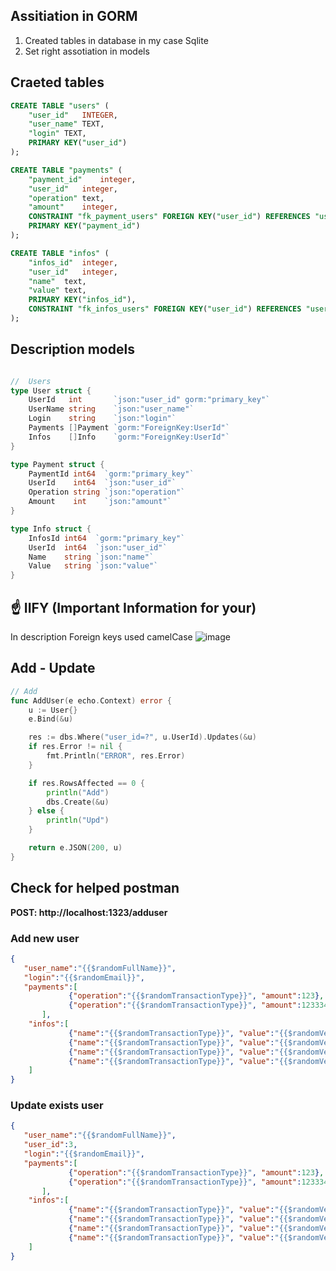 ## Assitiation in GORM

1. Created tables in database in my case Sqlite
2. Set right assotiation in models

## Craeted tables
```sql
CREATE TABLE "users" (
	"user_id"	INTEGER,
	"user_name"	TEXT,
	"login"	TEXT,
	PRIMARY KEY("user_id")
);

CREATE TABLE "payments" (
	"payment_id"	integer,
	"user_id"	integer,
	"operation"	text,
	"amount"	integer,
	CONSTRAINT "fk_payment_users" FOREIGN KEY("user_id") REFERENCES "users"("user_id"),
	PRIMARY KEY("payment_id")
);

CREATE TABLE "infos" (
	"infos_id"	integer,
	"user_id"	integer,
	"name"	text,
	"value"	text,
	PRIMARY KEY("infos_id"),
	CONSTRAINT "fk_infos_users" FOREIGN KEY("user_id") REFERENCES "users"("user_id")
);

```


## Description models
```go

//  Users
type User struct {
	UserId   int       `json:"user_id" gorm:"primary_key"`
	UserName string    `json:"user_name"`
	Login    string    `json:"login"`
	Payments []Payment `gorm:"ForeignKey:UserId"`
	Infos    []Info    `gorm:"ForeignKey:UserId"`
}

type Payment struct {
	PaymentId int64  `gorm:"primary_key"`
	UserId    int64  `json:"user_id"`
	Operation string `json:"operation"`
	Amount    int    `json:"amount"`
}

type Info struct {
	InfosId int64  `gorm:"primary_key"`
	UserId  int64  `json:"user_id"`
	Name    string `json:"name"`
	Value   string `json:"value"`
}
```
## ☝ IIFY (Important Information for your) 
In description Foreign keys used camelCase
![image](https://user-images.githubusercontent.com/3950155/221424076-4a84ff8b-1bdc-43db-84c4-78f6cf74b43a.png)



## Add - Update 
```go
// Add
func AddUser(e echo.Context) error {
	u := User{}
	e.Bind(&u)

	res := dbs.Where("user_id=?", u.UserId).Updates(&u)
	if res.Error != nil {
		fmt.Println("ERROR", res.Error)
	}

	if res.RowsAffected == 0 {
		println("Add")
		dbs.Create(&u)
	} else {
		println("Upd")
	}

	return e.JSON(200, u)
}
```

## Check for helped postman

**POST: http://localhost:1323/adduser**

### Add new user
```json
{
   "user_name":"{{$randomFullName}}",
   "login":"{{$randomEmail}}",
   "payments":[
             {"operation":"{{$randomTransactionType}}", "amount":123},
             {"operation":"{{$randomTransactionType}}", "amount":123334 }
       ],
    "infos":[
             {"name":"{{$randomTransactionType}}", "value":"{{$randomVerb}}"},
             {"name":"{{$randomTransactionType}}", "value":"{{$randomVerb}}"},
             {"name":"{{$randomTransactionType}}", "value":"{{$randomVerb}}"},
             {"name":"{{$randomTransactionType}}", "value":"{{$randomVerb}}"}
    ]   
}
```

### Update exists user

```json
{
   "user_name":"{{$randomFullName}}",
   "user_id":3,
   "login":"{{$randomEmail}}",
   "payments":[
             {"operation":"{{$randomTransactionType}}", "amount":123},
             {"operation":"{{$randomTransactionType}}", "amount":123334 }
       ],
    "infos":[
             {"name":"{{$randomTransactionType}}", "value":"{{$randomVerb}}"},
             {"name":"{{$randomTransactionType}}", "value":"{{$randomVerb}}"},
             {"name":"{{$randomTransactionType}}", "value":"{{$randomVerb}}"},
             {"name":"{{$randomTransactionType}}", "value":"{{$randomVerb}}"}
    ]   
}
```

